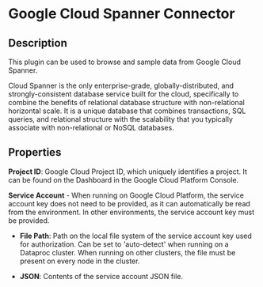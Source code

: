 # Google Cloud Spanner Connector

Description
-----------
This plugin can be used to browse and sample data from Google Cloud Spanner.

Cloud Spanner is the only enterprise-grade, globally-distributed, and strongly-consistent database service built for the
cloud, specifically to combine the benefits of relational database structure with non-relational horizontal scale. It is
a unique database that combines transactions, SQL queries, and relational structure with the scalability that you
typically associate with non-relational or NoSQL databases.

Properties
----------
**Project ID**: Google Cloud Project ID, which uniquely identifies a project.
It can be found on the Dashboard in the Google Cloud Platform Console.

**Service Account**  - When running on Google Cloud Platform, the service account key does not need to be provided, 
as it can automatically be read from the environment. In other environments, the service account key must be provided.

* **File Path**: Path on the local file system of the service account key used for
authorization. Can be set to 'auto-detect' when running on a Dataproc cluster.
When running on other clusters, the file must be present on every node in the cluster.

* **JSON**: Contents of the service account JSON file.